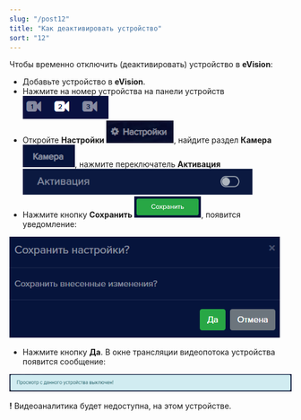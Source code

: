 ```yaml
---
slug: "/post12"
title: "Как деактивировать устройство"
sort: "12"
---
```


Чтобы временно отключить (деактивировать) устройство в **eVision**:

- Добавьте устройство в **eVision**.
- Нажмите на номер устройства на панели устройств ![](images/Aspose.Words.374291bc-21e0-4dc1-8208-7b6db552d3f3.107.png)
- Откройте **Настройки** ![](images/Aspose.Words.374291bc-21e0-4dc1-8208-7b6db552d3f3.108.png), найдите раздел **Камера** ![](images/Aspose.Words.374291bc-21e0-4dc1-8208-7b6db552d3f3.109.png), нажмите переключатель **Активация** ![](images/Aspose.Words.374291bc-21e0-4dc1-8208-7b6db552d3f3.110.png)
- Нажмите кнопку **Сохранить** ![](images/Aspose.Words.374291bc-21e0-4dc1-8208-7b6db552d3f3.111.png), появится уведомление:

![](images/Aspose.Words.374291bc-21e0-4dc1-8208-7b6db552d3f3.112.png)

- Нажмите кнопку **Да**. В окне трансляции видеопотока устройства появится сообщение: 

![](images/Aspose.Words.374291bc-21e0-4dc1-8208-7b6db552d3f3.113.png)

**!** Видеоаналитика будет недоступна, на этом устройстве.

